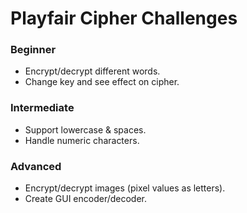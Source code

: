 # Playfair Cipher Challenges

### Beginner
- Encrypt/decrypt different words.
- Change key and see effect on cipher.

### Intermediate
- Support lowercase & spaces.
- Handle numeric characters.

### Advanced
- Encrypt/decrypt images (pixel values as letters).
- Create GUI encoder/decoder.
